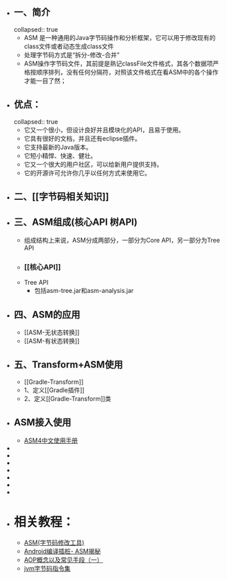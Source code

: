 - ## 一、简介
  collapsed:: true
	- ASM 是一种通用的Java字节码操作和分析框架，它可以用于修改现有的class文件或者动态生成class文件
	- 处理字节码方式是“拆分-修改-合并”
	- ASM操作字节码文件，其前提是熟记classFile文件格式，其各个数据项严格按顺序排列，没有任何分隔符，对照该文件格式在看ASM中的各个操作才能一目了然；
- ## 优点：
  collapsed:: true
	- 它又一个很小，但设计良好并且模块化的API，且易于使用。
	- 它具有很好的文档，并且还有eclipse插件。
	- 它支持最新的Java版本。
	- 它短小精悍、快速、健壮。
	- 它又一个很大的用户社区，可以给新用户提供支持。
	- 它的开源许可允许你几乎以任何方式来使用它。
- ## 二、[[字节码相关知识]]
- ## 三、ASM组成(核心API  树API)
	- 组成结构上来说，ASM分成两部分，一部分为Core API，另一部分为Tree API
	- ### [[核心API]]
	- Tree API
		- 包括asm-tree.jar和asm-analysis.jar
- ## 四、ASM的应用
	- [[ASM-无状态转换]]
	- [[ASM-有状态转换]]
- ## 五、Transform+ASM使用
	- [[Gradle-Transform]]
	- 1、定义[[Gradle插件]]
	- 2、定义[[Gradle-Transform]]类
- ## ASM接入使用
	- [ASM4中文使用手册](https://www.yuque.com/mikaelzero/asm/lqufu3)
-
-
-
-
-
-
-
- # 相关教程：
	- [ASM(字节码修改工具)](https://blog.csdn.net/qq_21383435/article/details/124434374)
	- [Android编译插桩- ASM揭秘](https://ishare.58corp.com/articleDetail?id=95334&actType=zpsc)
	- [AOP概念以及常见手段（一）](https://ishare.58corp.com/articleDetail?id=66060)
	- [jvm字节码指令集](https://docs.oracle.com/javase/specs/jvms/se8/html/jvms-6.html#jvms-6.5)